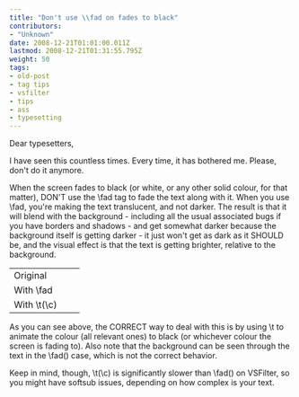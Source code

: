 ```yaml
---
title: "Don't use \\fad on fades to black"
contributors:
- "Unknown"
date: 2008-12-21T01:01:00.011Z
lastmod: 2008-12-21T01:31:55.795Z
weight: 50
tags:
- old-post
- tag tips
- vsfilter
- tips
- ass
- typesetting
---
```

Dear typesetters,

I have seen this countless times. Every time, it has bothered me. Please, don't do it anymore.

When the screen fades to black (or white, or any other solid colour, for that matter), DON'T use the \fad tag to fade the text along with it. When you use \fad, you're making the text translucent, and not darker. The result is that it will blend with the background - including all the usual associated bugs if you have borders and shadows - and get somewhat darker because the background itself is getting darker - it just won't get as dark as it SHOULD be, and the visual effect is that the text is getting brighter, relative to the background.

|  |  |  |
| --- | --- | --- |
| Original |
 With \fad |
 With \t(\c) |




As you can see above, the CORRECT way to deal with this is by using \t to animate the colour (all relevant ones) to black (or whichever colour the screen is fading to). Also note that the background can be seen through the text in the \fad() case, which is not the correct behavior.

Keep in mind, though, \t(\c) is significantly slower than \fad() on VSFilter, so you might have softsub issues, depending on how complex is your text.

